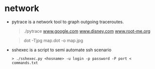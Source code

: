 # network

  * pytrace is a network tool to graph outgoing traceroutes. 
    
	> ./pytrace www.google.com www.disney.com www.root-me.org 

	> dot -Tjpg map.dot -o map.jpg

  * sshexec is a script to semi automate ssh scenario

        > ./sshexec.py <hosname> -u login -p password -P port < commands.txt



